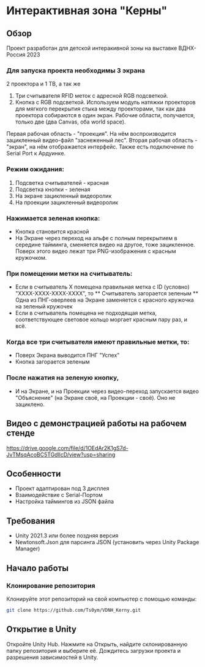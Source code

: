 # Интерактивная зона "Керны"
## Обзор
Проект разработан для детской интеракивной зоны на выставке ВДНХ-Россия 2023

### Для запуска проекта необходимы 3 экрана
2 проектора и 1 ТВ,
а так же 
1. Три считывателя RFID меток с адресной RGB подсветкой.
2. Кнопка с RGB подсветкой.
Используем модуль натяжки проекторов для мягкого перекрытия стыка между проекторами, так как два проектора собираются в один экран.
Рабочие области, получается, только две (два Canvas, оба world space).

Первая рабочая область - "проекция".
На нём воспроизводится зацикленный видео-файл "заснеженный лес".
Вторая рабочая область - "экран", на нём отображается интерфейс.
Также есть подключение по Serial Port к Ардуинке.

### Режим ожидания:
1. Подсветка считывателей - красная
2. Подсветка кнопки - зеленая
3. На экране зацикленный видеоролик
4. На проекции зацикленный видеоролик


### Нажимается зеленая кнопка:
* Кнопка становится красной
* На Экране через переход на альфе с полным перекрытием в середине тайминга, сменяется видео на другое, тоже зацикленное. Поверх этого видео лежат три PNG-изображения с красным кружочком.

### При помещении метки на считыватель:
* Если в считыватель Х помещена правильная метка с ID (условно) "XXXX-XXXX-XXXX-XXXX", то
** Считыватель загорается зеленым
** Одна из ПНГ-оверлеев на Экране заменяется с красного кружочка на зеленый кружочек
* Если в считыватель помещена не подходящая метка, соответствующее световое кольцо моргает красным пару раз, и всё.

### Когда все три считывателя имеют правильные метки, то:
* Поверх Экрана выводится ПНГ "Успех"
* Кнопка загорается зеленым

### После нажатия на зеленую кнопку,
* И на Экране, и на Проекции через видео-переход запускается видео "Объяснение" (на Экране своё, на Проекции - своё). Оно не зациклено.

## Видео с демонстрацией работы на рабочем стенде
https://drive.google.com/file/d/1OEdAr2K1gS7d-JvTMsqAcoBC5TGdllcD/view?usp=sharing

## Особенности
- Проект адаптирован под 3 дисплея
- Взаимодействие с Serial-Портом
- Настройка таймингов из JSON файла

## Требования
- Unity 2021.3 или более поздняя версия
- Newtonsoft.Json для парсинга JSON (установить через Unity Package Manager)

## Начало работы

### Клонирование репозитория
Клонируйте этот репозиторий на свой компьютер с помощью команды:
```sh
git clone https://github.com/Ts0ym/VDNH_Kerny.git
```

## Открытие в Unity
Откройте Unity Hub.
Нажмите на Открыть, найдите склонированную папку репозитория и выберите её.
Дождитесь загрузки проекта и разрешения зависимостей в Unity.

